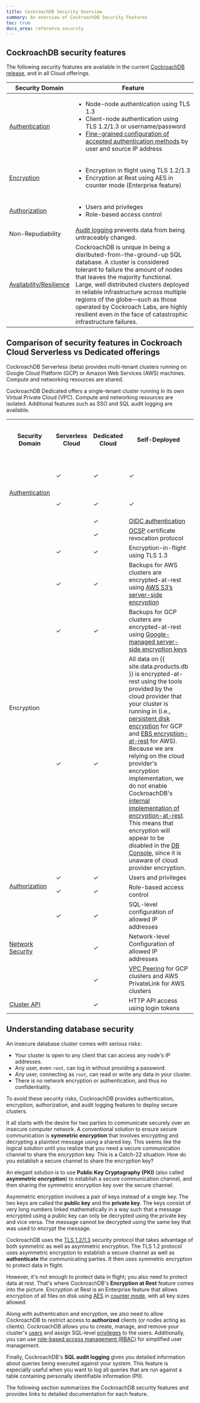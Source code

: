 ```yaml
---
title: CockroachDB Security Overview
summary: An overview of CockroachDB Security Features
toc: true
docs_area: reference.security
---
```


## CockroachDB security features

The following security features are available in the current [CockroachDB release](../releases/index.html), and in all Cloud offerings.

Security Domain | Feature
-------------|------------
[Authentication](authentication.html) | <ul><li>Node-node authentication using TLS 1.3</li><li>Client-node authentication using TLS 1.2/1.3 or username/password</li><li>[Fine-grained configuration of accepted authentication methods](authentication.html#authentication-configration) by user and source IP address </li></ul>
[Encryption](encryption.html) | <ul><li>Encryption in flight using TLS 1.2/1.3</li><li> Encryption at Rest using AES in counter mode (Enterprise feature)</li></ul>
[Authorization](authorization.html) | <ul><li>Users and privileges</li><li> Role-based access control</li></ul>
Non-Repudiability | [Audit logging](../sql-audit-logging.html) prevents data from being untraceably changed.
[Avaliability/Resilience](../demo-fault-tolerance-and-recovery.html) | CockroachDB is unique in being a disributed-from-the-ground-up SQL database. A cluster is considered tolerant to failure the amount of nodes that leaves the majority functional. Large, well distributed clusters deployed in reliable infrastructure across multiple regions of the globe&mdash;such as those operated by Cockroach Labs, are highly resilient even in the face of catastrophic infrastructure failures.

## Comparison of security features in Cockroach Cloud Serverless vs Dedicated offerings

CockroachDB Serverless (beta) provides multi-tenant clusters running on Google Cloud Platform (GCP) or Amazon Web Services (AWS) machines. Compute and networking resources are shared.

CockroachDB Dedicated offers a single-tenant cluster running in its own Virtual Private Cloud (VPC). Compute and networking resources are isolated. Additional features such as SSO and SQL audit logging are available.

<table>
  <tr>
    <th width="120">Security Domain</th>
    <th>Serverless Cloud</th>
    <th>Dedicated Cloud</th>
    <th>Self-Deployed</th>
    <th>Self-Deployed with Enterprise Support</th>
    <th>Feature</th>
  </tr>
 <tr>
   <td rowspan="3"><a href="authentication.html">Authentication</a></td>
   <td>✓</td>
   <td>✓</td>
   <td>✓</td>
   <td>✓</td>
   <td>Inter-node and node identity authentication using TLS 1.3</td>
 </tr>
 <tr>
  <td>✓</td>
  <td>✓</td>
  <td>✓</td>
  <td>✓</td>
  <td>Client identity authentication using username/password</td>
 </tr>
 <tr>
  <td>&nbsp;</td>
  <td>✓</td>
  <td><a href="https://openid.net/connect/">OIDC authentication</a></td>
 </tr>
 <tr>
  <td>&nbsp;</td>
  <td>&nbsp;</td>
  <td>✓</td>
  <td><a href="https://en.wikipedia.org/wiki/Online_Certificate_Status_Protocol">OCSP</a> certificate revocation protocol</td>
 </tr>
 <tr>
   <td rowspan="4" >Encryption</a></td>
   <td>✓</td>
   <td>✓</td>
   <td>Encryption-in-flight using TLS 1.3</td>
 </tr>
 <tr>
  <td>✓</td>
  <td>✓</td>
  <td>Backups for AWS clusters are encrypted-at-rest using <a href="https://docs.aws.amazon.com/AmazonS3/latest/dev/UsingServerSideEncryption.html">AWS S3’s server-side encryption</a></td>
 </tr>
 <tr>
  <td>✓</td>
  <td>✓</td>
  <td>Backups for GCP clusters are encrypted-at-rest using <a href="https://cloud.google.com/storage/docs/encryption/default-keys">Google-managed server-side encryption keys</a></td>
 </tr>
 <tr>
  <td>✓</td>
  <td>✓</td>
  <td>All data on {{ site.data.products.db }} is encrypted-at-rest using the tools provided by the cloud provider that your cluster is running in (i.e., <a href="https://cloud.google.com/compute/docs/disks#pd_encryption">persistent disk encryption</a> for GCP and <a href="https://docs.aws.amazon.com/AWSEC2/latest/UserGuide/EBSEncryption.html">EBS encryption-at-rest</a> for AWS). Because we are relying on the cloud provider's encryption implementation, we do not enable CockroachDB's <a href="../{{site.versions["stable"]}}/encryption.html#encryption-at-rest-enterprise">internal implementation of encryption-at-rest</a>. This means that encryption will appear to be disabled in the <a href="../{{site.versions["stable"]}}/ui-overview.html">DB Console</a>, since it is unaware of cloud provider encryption.</td>
 </tr>
 <tr>
   <td rowspan="2" ><a href="authorization.html">Authorization</a></td>
   <td>✓</td>
   <td>✓</td>
   <td>Users and privileges</td>
 </tr>
 <tr>
  <td>✓</td>
  <td>✓</td>
  <td>Role-based access control</td>
 </tr>
 <tr>
  <td rowspan="3"><a href="network-security.html">Network Security</a></td>
  <td>✓</td>
  <td>✓</td>
  <td>SQL-level configuration of allowed IP addresses</td>
 </tr>
 <tr>
   <td>&nbsp;</td>
   <td>✓</td>
   <td>Network-level Configuration of allowed IP addresses</td>
 </tr>
 <tr>
  <td>&nbsp;</td>
  <td>✓</td>
  <td><a href="../cockroachcloud/create-your-cluster.html#step-7-enable-vpc-peering-optional">VPC Peering</a> for GCP clusters and AWS PrivateLink for AWS clusters </td>
 </tr>
 <tr>
   <td><a href="../{{site.versions["stable"]}}/cluster-api.html">Cluster API</a></td>
   <td>&nbsp;</td>
   <td>✓</td>
   <td>HTTP API access using login tokens</td>
 </tr>
</table>


## Understanding database security

An insecure database cluster comes with serious risks:

- Your cluster is open to any client that can access any node's IP addresses.
- Any user, even `root`, can log in without providing a password.
- Any user, connecting as `root`, can read or write any data in your cluster.
- There is no network encryption or authentication, and thus no confidentiality.

To avoid these security risks, CockroachDB provides authentication, encryption, authorization, and audit logging features to deploy secure clusters.

It all starts with the desire for two parties to communicate securely over an insecure computer network. A conventional solution to ensure secure communication is **symmetric encryption** that involves encrypting and decrypting a plaintext message using a shared key. This seems like the logical solution until you realize that you need a secure communication channel to share the encryption key. This is a Catch-22 situation: How do you establish a secure channel to share the encryption key?

An elegant solution is to use **Public Key Cryptography (PKI)** (also called **asymmetric encryption**) to establish a secure communication channel, and then sharing the symmetric encryption key over the secure channel.

Asymmetric encryption involves a pair of keys instead of a single key. The two keys are called the **public key** and the **private key**. The keys consist of very long numbers linked mathematically in a way such that a message encrypted using a public key can only be decrypted using the private key and vice versa. The message cannot be decrypted using the same key that was used to encrypt the message.

CockroachDB uses the [TLS 1.2/1.3](https://en.wikipedia.org/wiki/Transport_Layer_Security) security protocol that takes advantage of both symmetric as well as asymmetric encryption. The TLS 1.2 protocol uses asymmetric encryption to establish a secure channel as well as **authenticate** the communicating parties. It then uses symmetric encryption to protect data in flight.

However, it's not enough to protect data in flight; you also need to protect data at rest. That's where CockroachDB's **Encryption at Rest** feature comes into the picture. Encryption at Rest is an Enterprise feature that allows encryption of all files on disk using [AES](https://en.wikipedia.org/wiki/Advanced_Encryption_Standard) in [counter mode](https://en.wikipedia.org/wiki/Block_cipher_mode_of_operation#Counter_(CTR)), with all key
sizes allowed.

Along with authentication and encryption, we also need to allow CockroachDB to restrict access to **authorized** clients (or nodes acting as clients). CockroachDB allows you to create, manage, and remove your cluster's [users](authorization.html#create-and-manage-users) and assign SQL-level [privileges](authorization.html#managing-privileges) to the users. Additionally, you can use [role-based access management (RBAC)](authorization.html#create-and-manage-users) for simplified user management.

Finally, CockroachDB's **SQL audit logging** gives you detailed information about queries being executed against your system. This feature is especially useful when you want to log all queries that are run against a table containing personally identifiable information (PII).

The following section summarizes the CockroachDB security features and provides links to detailed documentation for each feature.